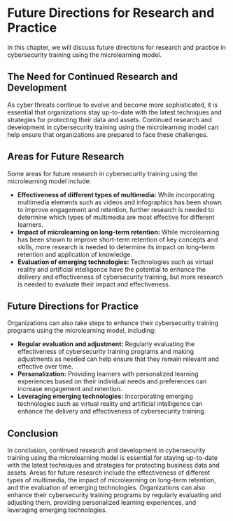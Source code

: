 # Future Directions for Research and Practice

In this chapter, we will discuss future directions for research and practice in cybersecurity training using the microlearning model.

The Need for Continued Research and Development
-----------------------------------------------

As cyber threats continue to evolve and become more sophisticated, it is essential that organizations stay up-to-date with the latest techniques and strategies for protecting their data and assets. Continued research and development in cybersecurity training using the microlearning model can help ensure that organizations are prepared to face these challenges.

Areas for Future Research
-------------------------

Some areas for future research in cybersecurity training using the microlearning model include:

* **Effectiveness of different types of multimedia:** While incorporating multimedia elements such as videos and infographics has been shown to improve engagement and retention, further research is needed to determine which types of multimedia are most effective for different learners.
* **Impact of microlearning on long-term retention:** While microlearning has been shown to improve short-term retention of key concepts and skills, more research is needed to determine its impact on long-term retention and application of knowledge.
* **Evaluation of emerging technologies:** Technologies such as virtual reality and artificial intelligence have the potential to enhance the delivery and effectiveness of cybersecurity training, but more research is needed to evaluate their impact and effectiveness.

Future Directions for Practice
------------------------------

Organizations can also take steps to enhance their cybersecurity training programs using the microlearning model, including:

* **Regular evaluation and adjustment:** Regularly evaluating the effectiveness of cybersecurity training programs and making adjustments as needed can help ensure that they remain relevant and effective over time.
* **Personalization:** Providing learners with personalized learning experiences based on their individual needs and preferences can increase engagement and retention.
* **Leveraging emerging technologies:** Incorporating emerging technologies such as virtual reality and artificial intelligence can enhance the delivery and effectiveness of cybersecurity training.

Conclusion
----------

In conclusion, continued research and development in cybersecurity training using the microlearning model is essential for staying up-to-date with the latest techniques and strategies for protecting business data and assets. Areas for future research include the effectiveness of different types of multimedia, the impact of microlearning on long-term retention, and the evaluation of emerging technologies. Organizations can also enhance their cybersecurity training programs by regularly evaluating and adjusting them, providing personalized learning experiences, and leveraging emerging technologies.
